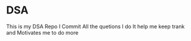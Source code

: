 # DSA
This is my DSA Repo
I Commit All the quetions I do
It help me keep trank
and Motivates me to do more
